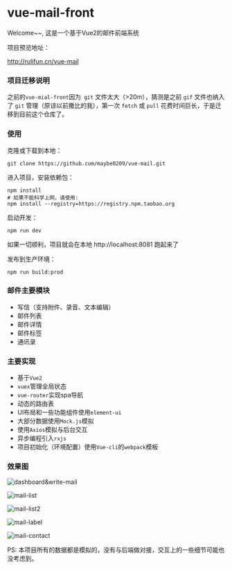 # vue-mail-front
Welcome~~, 这是一个基于Vue2的邮件前端系统

项目预览地址：

http://rulifun.cn/vue-mail

### 项目迁移说明

之前的`vue-mial-front`因为` git` 文件太大（>20m），猜测是之前 `gif` 文件也纳入了 `git` 管理（原谅以前撒比的我），第一次 `fetch` 或 `pull` 花费时间巨长，于是迁移到目前这个仓库了。

### 使用
克隆或下载到本地：
```
git clone https://github.com/maybe0209/vue-mail.git
```
进入项目，安装依赖包：
```
npm install
# 如果不能科学上网，请使用:
npm install --registry=https://registry.npm.taobao.org
```
启动开发：
```
npm run dev
```
如果一切顺利，项目就会在本地 http://localhost:8081 跑起来了

发布到生产环境：
```
npm run build:prod
```

### 邮件主要模块
- 写信（支持附件、录音、文本编辑）
- 邮件列表
- 邮件详情
- 邮件标签
- 通讯录

### 主要实现
- 基于`Vue2`
- `vuex`管理全局状态
- `vue-router`实现spa导航
- 动态的路由表
- UI布局和一些功能组件使用`element-ui`
- 大部分数据使用`Mock.js`模拟
- 使用`Axios`模拟与后台交互
- 异步编程引入`rxjs`
- 项目初始化（环境配置）使用`Vue-cli`的`webpack`模板

### 效果图

![dashboard&write-mail](https://rulifun.oss-cn-hangzhou.aliyuncs.com/vue-mail/gif1.gif)

![mail-list](https://rulifun.oss-cn-hangzhou.aliyuncs.com/vue-mail/gif2.gif)

![mail-list2](https://rulifun.oss-cn-hangzhou.aliyuncs.com/vue-mail/gif3.gif)

![mail-label](https://rulifun.oss-cn-hangzhou.aliyuncs.com/vue-mail/gif4.gif)

![mail-contact](https://rulifun.oss-cn-hangzhou.aliyuncs.com/vue-mail/gif5.gif)

PS: 本项目所有的数据都是模拟的，没有与后端做对接，交互上的一些细节可能也没考虑到。



